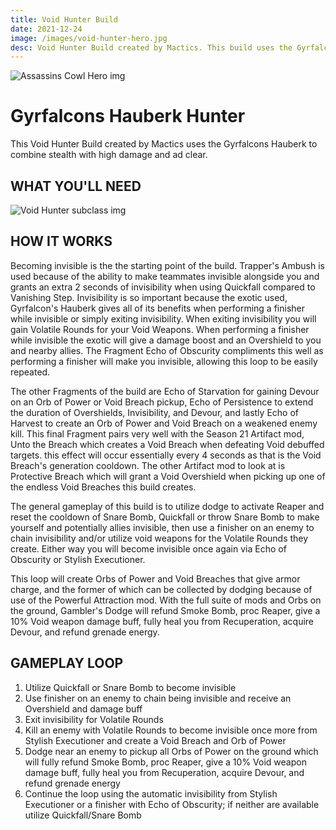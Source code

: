 ```yaml
---
title: Void Hunter Build
date: 2021-12-24
image: /images/void-hunter-hero.jpg
desc: Void Hunter Build created by Mactics. This build uses the Gyrfalcons to combine stealth with high damage and ad clear.
---
```


![Assassins Cowl Hero img](/images/destiny-2-gyrfalcons-hauberk-build.jpg "Assassins Cowl D2")

# Gyrfalcons Hauberk Hunter

This Void Hunter Build created by Mactics uses the Gyrfalcons Hauberk to combine stealth with high damage and ad clear.

## WHAT YOU'LL NEED

![Void Hunter subclass img](/images/GF-build.png "gyrfalcons build setup D2")

## HOW IT WORKS

Becoming invisible is the the starting point of the build. Trapper's Ambush is used because of the ability to make teammates invisible alongside you and grants an extra 2 seconds of invisibility when using Quickfall compared to Vanishing Step. Invisibility is so important because the exotic used, Gyrfalcon's Hauberk gives all of its benefits when performing a finisher while invisible or simply exiting invisibility. When exiting invisibility you will gain Volatile Rounds for your Void Weapons. When performing a finisher while invisible the exotic will give a damage boost and an Overshield to you and nearby allies. The Fragment Echo of Obscurity compliments this well as performing a finisher will make you invisible, allowing this loop to be easily repeated.

The other Fragments of the build are Echo of Starvation for gaining Devour on an Orb of Power or Void Breach pickup, Echo of Persistence to extend the duration of Overshields, Invisibility, and Devour, and lastly Echo of Harvest to create an Orb of Power and Void Breach on a weakened enemy kill. This final Fragment pairs very well with the Season 21 Artifact mod, Unto the Breach which creates a Void Breach when defeating Void debuffed targets. this effect will occur essentially every 4 seconds as that is the Void Breach's generation cooldown. The other Artifact mod to look at is Protective Breach which will grant a Void Overshield when picking up one of the endless Void Breaches this build creates.

The general gameplay of this build is to utilize dodge to activate Reaper and reset the cooldown of Snare Bomb, Quickfall or throw Snare Bomb to make yourself and potentially allies invisible, then use a finisher on an enemy to chain invisibility and/or utilize void weapons for the Volatile Rounds they create. Either way you will become invisible once again via Echo of Obscurity or Stylish Executioner.

This loop will create Orbs of Power and Void Breaches that give armor charge, and the former of which can be collected by dodging because of use of the Powerful Attraction mod. With the full suite of mods and Orbs on the ground, Gambler's Dodge will refund Smoke Bomb, proc Reaper, give a 10% Void weapon damage buff, fully heal you from Recuperation, acquire Devour, and refund grenade energy.

## GAMEPLAY LOOP

1. Utilize Quickfall or Snare Bomb to become invisible
2. Use finisher on an enemy to chain being invisible and receive an Overshield and damage buff
3. Exit invisibility for Volatile Rounds
4. Kill an enemy with Volatile Rounds to become invisible once more from Stylish Executioner and create a Void Breach and Orb of Power
5. Dodge near an enemy to pickup all Orbs of Power on the ground which will fully refund Smoke Bomb, proc Reaper, give a 10% Void weapon damage buff, fully heal you from Recuperation, acquire Devour, and refund grenade energy
6. Continue the loop using the automatic invisibility from Stylish Executioner or a finisher with Echo of Obscurity; if neither are available utilize Quickfall/Snare Bomb
